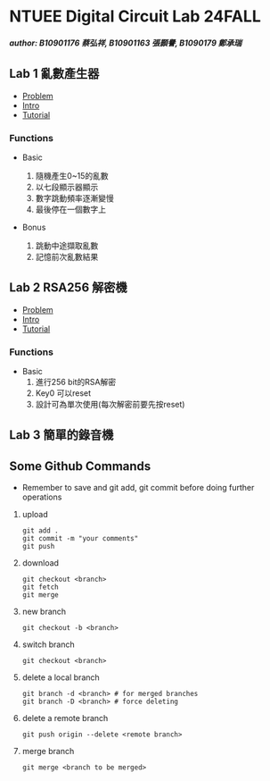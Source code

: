 # NTUEE Digital Circuit Lab 24FALL

##### author: B10901176 蔡弘祥, B10901163 張顥譽, B1090179 鄭承瑞

## Lab 1 亂數產生器

 - [Problem](./Lab1/doc/Lab1_lecture.pdf)
 - [Intro](./Lab1/README.md)
 - [Tutorial](https://youtu.be/d8w0doN23KI?si=Dq26wgp3Q-xypjBB)

### Functions

- Basic
  1. 隨機產生0~15的亂數
  2. 以七段顯示器顯示
  3. 數字跳動頻率逐漸變慢
  4. 最後停在一個數字上
   
- Bonus
  1. 跳動中途擷取亂數
  2. 記憶前次亂數結果

## Lab 2 RSA256 解密機

 - [Problem](./Lab2/doc/Lab2_lecture.pdf)
 - [Intro](./Lab2/README.md)
 - [Tutorial](https://youtu.be/MsHFpBeLLhE?si=C6iLQeSVo7LsV2kv)
  
### Functions

- Basic
  1. 進行256 bit的RSA解密
  2. Key0 可以reset
  3. 設計可為單次使用(每次解密前要先按reset)

## Lab 3 簡單的錄音機

## Some Github Commands

* Remember to save and git add, git commit before doing further operations

1. upload

    ```shell
    git add .
    git commit -m "your comments"
    git push
    ```

2. download

    ```shell
    git checkout <branch>
    git fetch
    git merge
    ```

3. new branch

    ```shell
    git checkout -b <branch>
    ```

4. switch branch

    ```shell
    git checkout <branch>
    ```

5. delete a local branch

    ```shell
    git branch -d <branch> # for merged branches
    git branch -D <branch> # force deleting
    ```

6. delete a remote branch

    ```shell
    git push origin --delete <remote branch>
    ```

7. merge branch

    ```shell
    git merge <branch to be merged>
    ```